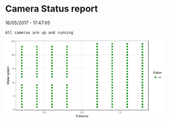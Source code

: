 Camera Status report
================
16/05/2017 - 17:47:05

    All cameras are up and running

![](camreport_files/figure-markdown_github/unnamed-chunk-2-1.png)
